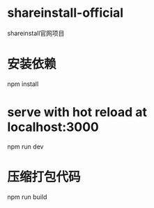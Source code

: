 # shareinstall-official

shareinstall官网项目

# 安装依赖
npm install

# serve with hot reload at localhost:3000
npm run dev

# 压缩打包代码
npm run build